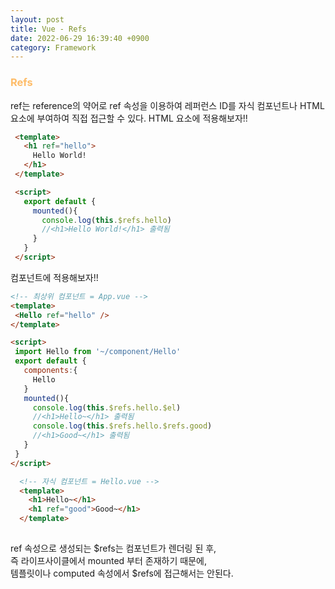 ```yaml
---
layout: post
title: Vue - Refs
date: 2022-06-29 16:39:40 +0900
category: Framework
---
```


### <span style="color:#febc68;font-weight:bold">Refs</span> 
ref는 reference의 약어로 ref 속성을 이용하여 레퍼런스 ID를 자식 컴포넌트나 HTML 요소에 부여하여 직접 접근할 수 있다.
HTML 요소에 적용해보자!!
 ```html
  <template>
    <h1 ref="hello">
      Hello World!
    </h1>
  </template>

  <script>
    export default {
      mounted(){
        console.log(this.$refs.hello)
        //<h1>Hello World!</h1> 출력됨
      }
    }
  </script>
  ``` 

컴포넌트에 적용해보자!!
   ```html
  <!-- 최상위 컴포넌트 = App.vue -->
  <template>
    <Hello ref="hello" />
  </template>

  <script>
    import Hello from '~/component/Hello'
    export default {
      components:{
        Hello
      }
      mounted(){
        console.log(this.$refs.hello.$el)
        //<h1>Hello~</h1> 출력됨
        console.log(this.$refs.hello.$refs.good)
        //<h1>Good~</h1> 출력됨
      }
    }
  </script>
  ```
```html
  <!-- 자식 컴포넌트 = Hello.vue -->
  <template>
    <h1>Hello~</h1>
    <h1 ref="good">Good~</h1>
  </template>
  
```  

ref 속성으로 생성되는 $refs는 컴포넌트가 렌더링 된 후,   
즉 라이프사이클에서 mounted 부터 존재하기 때문에,  
템플릿이나 computed 속성에서 $refs에 접근해서는 안된다.
